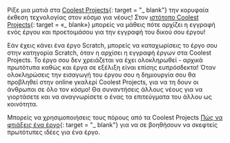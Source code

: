 Ρίξε μια ματιά στα [Coolest Projects](https://coolestprojects.org/){: target = "_ blank"} την κορυφαία έκθεση τεχνολογίας στον κόσμο για νέους! Στον [ιστότοπο Coolest Projects](https://coolestprojects.org/){: target = «_ blank»} μπορείς να μάθεις πότε αρχίζει η εγγραφή ενός έργου και προετοιμάσου για την εγγραφή του δικού σου έργου!

Εάν έχεις κάνει ένα έργο Scratch, μπορείς να καταχωρίσεις το έργο σου στην κατηγορία Scratch, όταν η αρχίσει η εγγραφή έργων στα Coolest Projects. Το έργο σου δεν χρειάζεται να έχει ολοκληρωθεί - αρχικά πρωτότυπα καθώς και έργα σε εξέλιξη είναι επίσης ευπρόσδεκτα! Όταν ολοκληρώσεις την εισαγωγή του έργου σου η δημιουργία σου θα προβληθεί στην online γκαλερί Coolest Projects, για να τη δουν οι άνθρωποι σε όλο τον κόσμο! Θα συναντήσεις άλλους νέους για να γιορτάσετε και να αναγνωρίσετε ο ένας τα επιτεύγματα του άλλου ως κοινότητα.

Μπορείς να χρησιμοποιήσεις τους πόρους από τα Coolest Projects [Πώς να φτιάξεις ένα έργο](https://coolestprojects.org/2020/03/31/how-to-make-a-project-workbook-and-additional-resources/){: target = "_ blank"} για να σε βοηθήσουν να σκεφτείς πρωτότυπες ιδέες για ένα έργο.
